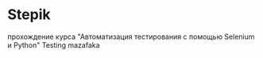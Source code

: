 # Stepik
прохождение курса "Автоматизация тестирования с помощью Selenium и Python"
Testing mazafaka